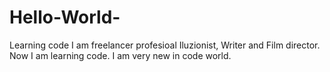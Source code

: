 # Hello-World-
Learning code
I am freelancer profesioal Iluzionist, Writer and Film director. Now I am learning code. I am very new in code world.
